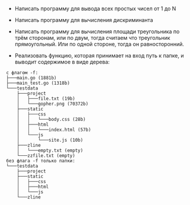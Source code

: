 - Написать программу для вывода всех простых чисел от 1 до N
- Написать программу для вычисления дискриминанта
- Написать программу для вычисления площади треугольника по трём сторонам, или по двум, тогда считаем что треугольник прямоугольный. Или по одной стороне, тогда он равносторонний.

- Реализовать функцию, которая принимает на вход путь к папке, и выводит содержимое в виде дерева:
```
с флагом -f:
├───main.go (1881b)
├───main_test.go (1318b)
└───testdata
	├───project
	│	├───file.txt (19b)
	│	└───gopher.png (70372b)
	├───static
	│	├───css
	│	│	└───body.css (28b)
	│	├───html
	│	│	└───index.html (57b)
	│	└───js
	│		└───site.js (10b)
	├───zline
	│	└───empty.txt (empty)
	└───zzfile.txt (empty)
без флага -f только папки:
└───testdata
	├───project
	├───static
	│	├───css
	│	├───html
	│	└───js
	└───zline
```